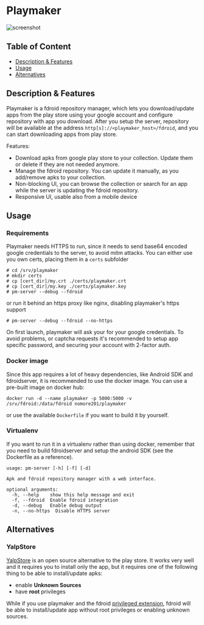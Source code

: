 # Playmaker

![screenshot](https://github.com/NoMore201/playmaker/raw/master/example.png)

## Table of Content

* [Description & Features](#desc)
* [Usage](#usage)
* [Alternatives](#diff)

<a name="desc"/>

## Description & Features

Playmaker is a fdroid repository manager, which lets you download/update apps from the play store using your google account
and configure repository with app you download. After you setup the server, repository will be available at the address `http[s]://<playmaker_host>/fdroid`, and you can start downloading apps from play store.

Features:
* Download apks from google play store to your collection. Update them or delete if they are not needed anymore.
* Manage the fdroid repository. You can update it manually, as you add/remove apks to your collection.
* Non-blocking UI, you can browse the collection or search for an app while the server is updating the fdroid
repository.
* Responsive UI, usable also from a mobile device

<a name="usage"/>

## Usage

### Requirements

Playmaker needs HTTPS to run, since it needs to send base64 encoded google credentials to the server,
to avoid mitm attacks. You can either use you own certs, placing them in a `certs` subfolder

```
# cd /srv/playmaker
# mkdir certs
# cp [cert_dir]/my.crt ./certs/playmaker.crt
# cp [cert_dir]/my.key ./certs/playmaker.key
# pm-server --debug --fdroid
```

or run it behind an https proxy like nginx, disabling playmaker's https support

```
# pm-server --debug --fdroid --no-https
```

On first launch, playmaker will ask your for your google credentials. To avoid problems, or captcha requests
it's recommended to setup app specific password, and securing your account with 2-factor auth.

### Docker image

Since this app requires a lot of heavy dependencies, like Android SDK and fdroidserver, it is recommended to use the docker image. You can use a pre-built image on docker hub:

```
docker run -d --name playmaker -p 5000:5000 -v /srv/fdroid:/data/fdroid nomore201/playmaker
```

or use the available `Dockerfile` if you want to build it by yourself.

### Virtualenv

If you want to run it in a virtualenv rather than using docker, remember that you need to build fdroidserver and setup the android SDK (see the Dockerfile as a reference).

```
usage: pm-server [-h] [-f] [-d]

Apk and fdroid repository manager with a web interface.

optional arguments:
  -h, --help    show this help message and exit
  -f, --fdroid  Enable fdroid integration
  -d, --debug   Enable debug output
  -n, --no-https  Disable HTTPS server
```

<a name="diff"/>

## Alternatives

### YalpStore

[YalpStore](https://github.com/yeriomin/YalpStore) is an open source alternative to the play store. It works very well and it requires you to install only the app, but it requires one of the following thing to be able to install/update apks:

- enable **Unknown Sources**
- have **root** privileges

While if you use playmaker and the fdroid [privileged extension](https://gitlab.com/fdroid/privileged-extension), fdroid will be able to install/update app without root privileges or enabling unknown sources.

